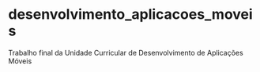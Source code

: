 # desenvolvimento_aplicacoes_moveis
Trabalho final da Unidade Curricular de Desenvolvimento de Aplicações Móveis

